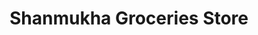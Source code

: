 ---
title: "Shanmukha Groceries Store"
url: /dwarapudi/shanmukha-groceries-store/
shop: convenience
---